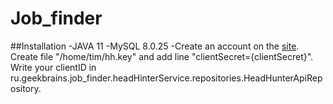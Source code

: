 # Job_finder
##Installation
-JAVA 11
-MySQL 8.0.25
-Create an account on the [site](https://dev.hh.ru/). Create file "/home/tim/hh.key" and add line "clientSecret={clientSecret}".
Write your clientID in ru.geekbrains.job_finder.headHinterService.repositories.HeadHunterApiRepository.
